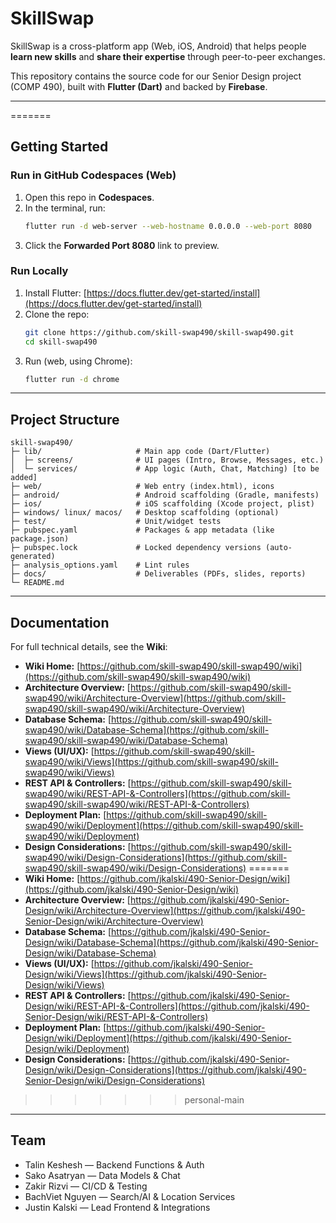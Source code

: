 # SkillSwap

SkillSwap is a cross-platform app (Web, iOS, Android) that helps people **learn new skills** and **share their expertise** through peer-to-peer exchanges.

This repository contains the source code for our Senior Design project (COMP 490), built with **Flutter (Dart)** and backed by **Firebase**.

---
=======

## Getting Started

### Run in GitHub Codespaces (Web)
1. Open this repo in **Codespaces**.
2. In the terminal, run:
   ```bash
   flutter run -d web-server --web-hostname 0.0.0.0 --web-port 8080
   ```
3. Click the **Forwarded Port 8080** link to preview.


### Run Locally

1. Install Flutter: [https://docs.flutter.dev/get-started/install](https://docs.flutter.dev/get-started/install)
2. Clone the repo:
   ```bash
   git clone https://github.com/skill-swap490/skill-swap490.git
   cd skill-swap490
   ```
3. Run (web, using Chrome):
   ```bash
   flutter run -d chrome
   ```

---

## Project Structure

```text
skill-swap490/
├─ lib/                     # Main app code (Dart/Flutter)
│  ├─ screens/              # UI pages (Intro, Browse, Messages, etc.)
│  └─ services/             # App logic (Auth, Chat, Matching) [to be added]
├─ web/                     # Web entry (index.html), icons
├─ android/                 # Android scaffolding (Gradle, manifests)
├─ ios/                     # iOS scaffolding (Xcode project, plist)
├─ windows/ linux/ macos/   # Desktop scaffolding (optional)
├─ test/                    # Unit/widget tests
├─ pubspec.yaml             # Packages & app metadata (like package.json)
├─ pubspec.lock             # Locked dependency versions (auto-generated)
├─ analysis_options.yaml    # Lint rules
├─ docs/                    # Deliverables (PDFs, slides, reports)
└─ README.md
```

---

## Documentation

For full technical details, see the **Wiki**:


* **Wiki Home:** [https://github.com/skill-swap490/skill-swap490/wiki](https://github.com/skill-swap490/skill-swap490/wiki)
* **Architecture Overview:** [https://github.com/skill-swap490/skill-swap490/wiki/Architecture-Overview](https://github.com/skill-swap490/skill-swap490/wiki/Architecture-Overview)
* **Database Schema:** [https://github.com/skill-swap490/skill-swap490/wiki/Database-Schema](https://github.com/skill-swap490/skill-swap490/wiki/Database-Schema)
* **Views (UI/UX):** [https://github.com/skill-swap490/skill-swap490/wiki/Views](https://github.com/skill-swap490/skill-swap490/wiki/Views)
* **REST API & Controllers:** [https://github.com/skill-swap490/skill-swap490/wiki/REST-API-&-Controllers](https://github.com/skill-swap490/skill-swap490/wiki/REST-API-&-Controllers)
* **Deployment Plan:** [https://github.com/skill-swap490/skill-swap490/wiki/Deployment](https://github.com/skill-swap490/skill-swap490/wiki/Deployment)
* **Design Considerations:** [https://github.com/skill-swap490/skill-swap490/wiki/Design-Considerations](https://github.com/skill-swap490/skill-swap490/wiki/Design-Considerations)
=======
* **Wiki Home:** [https://github.com/jkalski/490-Senior-Design/wiki](https://github.com/jkalski/490-Senior-Design/wiki)
* **Architecture Overview:** [https://github.com/jkalski/490-Senior-Design/wiki/Architecture-Overview](https://github.com/jkalski/490-Senior-Design/wiki/Architecture-Overview)
* **Database Schema:** [https://github.com/jkalski/490-Senior-Design/wiki/Database-Schema](https://github.com/jkalski/490-Senior-Design/wiki/Database-Schema)
* **Views (UI/UX):** [https://github.com/jkalski/490-Senior-Design/wiki/Views](https://github.com/jkalski/490-Senior-Design/wiki/Views)
* **REST API & Controllers:** [https://github.com/jkalski/490-Senior-Design/wiki/REST-API-&-Controllers](https://github.com/jkalski/490-Senior-Design/wiki/REST-API-&-Controllers)
* **Deployment Plan:** [https://github.com/jkalski/490-Senior-Design/wiki/Deployment](https://github.com/jkalski/490-Senior-Design/wiki/Deployment)
* **Design Considerations:** [https://github.com/jkalski/490-Senior-Design/wiki/Design-Considerations](https://github.com/jkalski/490-Senior-Design/wiki/Design-Considerations)
>>>>>>> personal-main


---

## Team

* Talin Keshesh — Backend Functions & Auth
* Sako Asatryan — Data Models & Chat
* Zakir Rizvi — CI/CD & Testing
* BachViet Nguyen — Search/AI & Location Services
* Justin Kalski — Lead Frontend & Integrations
